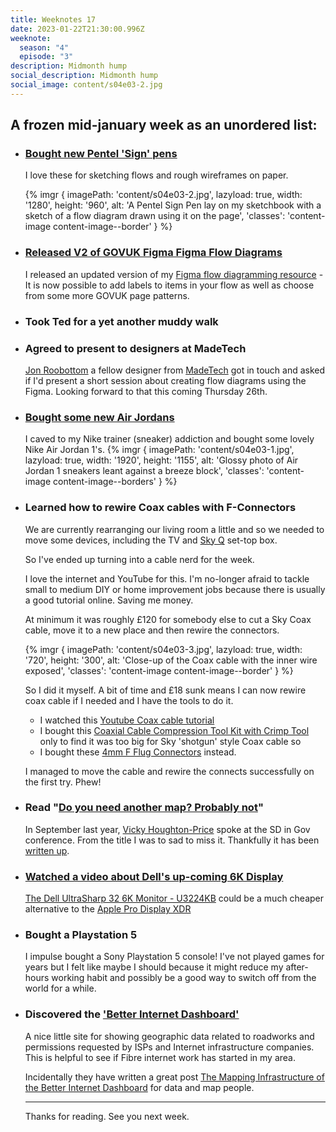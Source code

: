 ```yaml
---
title: Weeknotes 17
date: 2023-01-22T21:30:00.996Z
weeknote:
  season: "4"
  episode: "3"
description: Midmonth hump
social_description: Midmonth hump
social_image: content/s04e03-2.jpg
---
```


## A frozen mid-january week as an unordered list:

- ### [Bought new Pentel 'Sign' pens](https://www.pentel.co.uk/product/pentel-fibre-tipped-pen-s520/)
  I love these for sketching flows and rough wireframes on paper.

  {% imgr { imagePath: 'content/s04e03-2.jpg', lazyload: true, width: '1280', height: '960', alt: 'A Pentel Sign Pen lay on my sketchbook with a sketch of a flow diagram drawn using it on the page', 'classes': 'content-image content-image--border' } %}

- ### [Released V2 of GOVUK Figma Figma Flow Diagrams](/posts/govuk-flow-diagrams-figma/)
  I released an updated version of my [Figma flow diagramming resource](/posts/govuk-flow-diagrams-figma/) - It is now possible to add labels to items in your flow as well as choose from some more GOVUK page patterns.

- ### Took Ted for a yet another muddy walk

- ### Agreed to present to designers at MadeTech
  [Jon Roobottom](https://roobottom.com/) a fellow designer from [MadeTech](https://madetech.com) got in touch and asked if I'd present a short session about creating flow diagrams using the Figma. Looking forward to that this coming Thursday 26th.

- ### [Bought some new Air Jordans](https://www.nike.com/gb/t/air-jordan-1-mid-shoes-00qK2m/554724-130)
  I caved to my Nike trainer (sneaker) addiction and bought some lovely Nike Air Jordan 1's.
  {% imgr { imagePath: 'content/s04e03-1.jpg', lazyload: true, width: '1920', height: '1155', alt: 'Glossy photo of Air Jordan 1 sneakers leant against a breeze block', 'classes': 'content-image content-image--borders' } %}

- ### Learned how to rewire Coax cables with F-Connectors
  We are currently rearranging our living room a little and so we needed to move some devices, including the TV and [Sky Q](https://www.sky.com/tv/sky-q) set-top box.

  So I've ended up turning into a cable nerd for the week.

  I love the internet and YouTube for this. I'm no-longer afraid to tackle small to medium DIY or home improvement jobs because there is usually a good tutorial online. Saving me money.

  At minimum it was roughly £120 for somebody else to cut a Sky Coax cable, move it to a new place and then rewire the connectors.

  {% imgr { imagePath: 'content/s04e03-3.jpg', lazyload: true, width: '720', height: '300', alt: 'Close-up of the Coax cable with the inner wire exposed', 'classes': 'content-image content-image--border' } %}

  So I did it myself. A bit of time and £18 sunk means I can now rewire coax cable if I needed and I have the tools to do it.

  - I watched this [Youtube Coax cable tutorial](https://www.youtube.com/watch?v=OuQRu-FHiTM)
  - I bought this [Coaxial Cable Compression Tool Kit with Crimp Tool](https://www.amazon.co.uk/dp/B078T62R3Y) only to find it was too big for Sky 'shotgun' style Coax cable so
  - I bought these [4mm F Flug Connectors](https://www.amazon.co.uk/Satellites-Screw-Connectors-Satellite-Cable-Twin-F-Connector-x-10pcs/dp/B077DTBJWT/ref=psdc_1338420031_t2_B077F78589) instead.

  I managed to move the cable and rewire the connects successfully on the first try. Phew!

- ### Read "[Do you need another map? Probably not](https://bootcamp.uxdesign.cc/do-you-need-another-map-probably-not-2f8a8a7a9773)"
  In September last year, [Vicky Houghton-Price](https://medium.com/@vhoughtonp) spoke at the SD in Gov conference. From the title I was to sad to miss it. Thankfully it has been [written up](https://bootcamp.uxdesign.cc/do-you-need-another-map-probably-not-2f8a8a7a9773).

- ### [Watched a video about Dell's up-coming 6K Display](https://www.youtube.com/watch?v=PtbL4CNTdfM)
  [The Dell UltraSharp 32 6K Monitor - U3224KB](https://www.dell.com/en-us/blog/dell-technologies-introduces-more-world-s-first-s-collaboration-tools/) could be a much cheaper alternative to the [Apple Pro Display XDR](https://www.apple.com/uk/pro-display-xdr/)

- ### Bought a Playstation 5
  I impulse bought a Sony Playstation 5 console! I've not played games for years but I felt like maybe I should because it might reduce my after-hours working habit and possibly be a good way to switch off from the world for a while.

- ### Discovered the ['Better Internet Dashboard'](https://bidb.uk/)
  A nice little site for showing geographic data related to roadworks and permissions requested by ISPs and Internet infrastructure companies. This is helpful to see if Fibre internet work has started in my area.

  Incidentally they have written a great post [The Mapping Infrastructure of the Better Internet Dashboard](https://tech.msh100.uk/internet/maps/software/2022/11/24/bidb-mapping-infrastructure/) for data and map people.

  ---

  Thanks for reading. See you next week.
